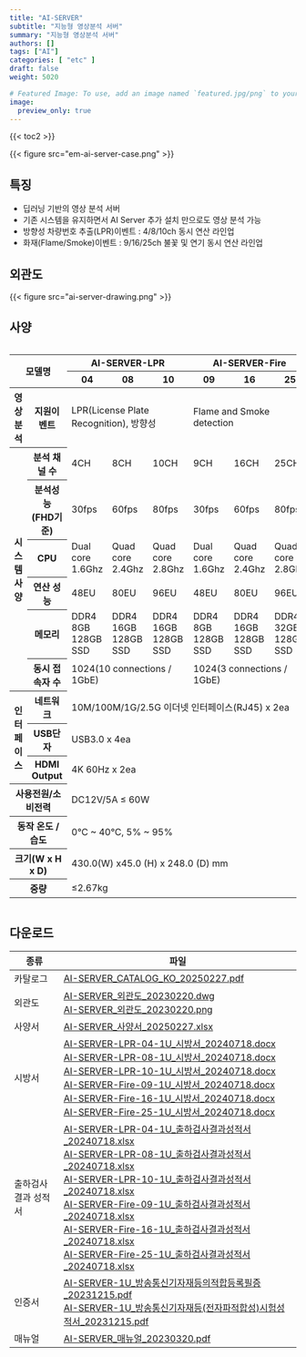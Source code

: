 ```yaml
---
title: "AI-SERVER"
subtitle: "지능형 영상분석 서버"
summary: "지능형 영상분석 서버"
authors: []
tags: ["AI"]
categories: [ "etc" ]
draft: false
weight: 5020

# Featured Image: To use, add an image named `featured.jpg/png` to your page's folder.
image:
  preview_only: true
---
```


{{< toc2 >}}

<div class="container">
<div class="row justify-content-center align-items-center">
<div class="col-sm-6">

{{< figure src="em-ai-server-case.png" >}}

</div>
</div>
</div>

<div class="container">
<div class="row justify-content-center">
<div class="col-12 col-sm-7 pl-0">


## 특징

- 딥러닝 기반의 영상 분석 서버
- 기존 시스템을 유지하면서 AI Server 추가 설치 만으로도 영상 분석 가능
- 방향성 차량번호 추출(LPR)이벤트 : 4/8/10ch 동시 연산 라인업
- 화재(Flame/Smoke)이벤트 : 9/16/25ch 불꽃 및 연기 동시 연산 라인업

</div>
<div class="col-12 col-sm-5 pl-0">

## 외관도

{{< figure src="ai-server-drawing.png" >}}

</div>
</div>
</div>

## 사양

<div style="overflow-x: auto">
<table class="spec">
<thead>
<tr>
<th rowspan="6" colspan="2">모델명</th>
<th colspan="3">AI-SERVER-LPR</th>
<th colspan="3">AI-SERVER-Fire</th>
</tr>
<tr>
<th>04</th>
<th>08</th>
<th>10</th>
<th>09</th>
<th>16</th>
<th>25</th>
</tr>
</thead>
<tbody>
<tr>
<th>영상 분석</th>
<th>지원이벤트</th>
<td colspan="3">LPR(License Plate Recognition), 방향성</td>
<td colspan="3">Flame and Smoke detection</td>
</tr>
<tr>
<th rowspan="6">시스템 사양</th>
<th>분석 채널 수</th>
<td>4CH</td>
<td>8CH</td>
<td>10CH</td>
<td>9CH</td>
<td>16CH</td>
<td>25CH</td>
</tr>
<tr>
<th>분석성능<br>(FHD기준)</th>
<td>30fps</td>
<td>60fps</td>
<td>80fps</td>
<td>30fps</td>
<td>60fps</td>
<td>80fps</td>
</tr>
<tr>
<th>CPU</th>
<td>Dual core 1.6Ghz</td>
<td>Quad core 2.4Ghz</td>
<td>Quad core 2.8Ghz</td>
<td>Dual core 1.6Ghz</td>
<td>Quad core 2.4Ghz</td>
<td>Quad core 2.8Ghz</td>
</tr>
<tr>
<th>연산 성능</th>
<td>48EU</td>
<td>80EU</td>
<td>96EU</td>
<td>48EU</td>
<td>80EU</td>
<td>96EU</td>
</tr>
<tr>
<th>메모리</th>
<td>DDR4 8GB <br> 128GB SSD</td>
<td>DDR4 16GB <br> 128GB SSD</td>
<td>DDR4 16GB <br> 128GB SSD</td>
<td>DDR4 8GB <br> 128GB SSD</td>
<td>DDR4 16GB <br> 128GB SSD</td>
<td>DDR4 32GB <br> 128GB SSD</td>
</tr>
<tr>
<th>동시 접속자 수</th>
<td colspan="3">1024(10 connections / 1GbE)</td>
<td colspan="3">1024(3 connections / 1GbE)</td>
</tr>
<tr>
<th rowspan="3">인터페이스</th>
<th>네트워크</th>
<td colspan="6">10M/100M/1G/2.5G 이더넷 인터페이스(RJ45) x 2ea</td>
</tr>
<tr>
<th>USB단자</th>
<td colspan="6">USB3.0 x 4ea</td>
</tr>
<tr>
<th>HDMI Output</th>
<td colspan="6">4K 60Hz x 2ea</td>
</tr>
<tr>
<th colspan="2">사용전원/소비전력</th>
<td colspan="6">DC12V/5A ≤ 60W</td>
</tr>
<tr>
<th colspan="2">동작 온도 / 습도</th>
<td colspan="6">0°C ~ 40°C, 5% ~ 95%</td>
</tr>
<tr>
<th colspan="2">크기(W x H x D)</th>
<td colspan="6">430.0(W) x45.0 (H) x 248.0 (D) mm</td>
</tr>
<tr>
<th colspan="2">중량</th>
<td colspan="6">≤2.67kg</td>
</tr>
</tbody>
</table>
</div>

## 다운로드

종류 | 파일
---- | ----
카탈로그 | [AI-SERVER_CATALOG_KO_20250227.pdf](https://www.emstone.com/data/sales/ko/AI-SERVER_CATALOG_KO_20250227.pdf)
외관도 | [AI-SERVER_외관도_20230220.dwg](https://www.emstone.com/data/sales/ko/AI-SERVER_외관도_20230220.dwg)<br>[AI-SERVER_외관도_20230220.png](https://www.emstone.com/data/sales/ko/AI-SERVER_외관도_20230220.png)
사양서 | [AI-SERVER_사양서_20250227.xlsx](https://www.emstone.com/data/sales/ko/AI-SERVER_사양서_20250227.xlsx)
시방서 | [AI-SERVER-LPR-04-1U_시방서_20240718.docx](https://www.emstone.com/data/sales/ko/AI-SERVER-LPR-04-1U_시방서_20240718.docx)<br>[AI-SERVER-LPR-08-1U_시방서_20240718.docx](https://www.emstone.com/data/sales/ko/AI-SERVER-LPR-08-1U_시방서_20240718.docx)<br>[AI-SERVER-LPR-10-1U_시방서_20240718.docx](https://www.emstone.com/data/sales/ko/AI-SERVER-LPR-10-1U_시방서_20240718.docx)<br>[AI-SERVER-Fire-09-1U_시방서_20240718.docx](https://www.emstone.com/data/sales/ko/AI-SERVER-Fire-09-1U_시방서_20240718.docx)<br>[AI-SERVER-Fire-16-1U_시방서_20240718.docx](https://www.emstone.com/data/sales/ko/AI-SERVER-Fire-16-1U_시방서_20240718.docx)<br>[AI-SERVER-Fire-25-1U_시방서_20240718.docx](https://www.emstone.com/data/sales/ko/AI-SERVER-Fire-25-1U_시방서_20240718.docx)
출하검사 결과 성적서 | [AI-SERVER-LPR-04-1U_출하검사결과성적서_20240718.xlsx](https://www.emstone.com/data/sales/ko/AI-SERVER-LPR-04-1U_출하검사결과성적서_20240718.xlsx)<br>[AI-SERVER-LPR-08-1U_출하검사결과성적서_20240718.xlsx](https://www.emstone.com/data/sales/ko/AI-SERVER-LPR-08-1U_출하검사결과성적서_20240718.xlsx)<br>[AI-SERVER-LPR-10-1U_출하검사결과성적서_20240718.xlsx](https://www.emstone.com/data/sales/ko/AI-SERVER-LPR-10-1U_출하검사결과성적서_20240718.xlsx)<br>[AI-SERVER-Fire-09-1U_출하검사결과성적서_20240718.xlsx](https://www.emstone.com/data/sales/ko/AI-SERVER-Fire-09-1U_출하검사결과성적서_20240718.xlsx)<br>[AI-SERVER-Fire-16-1U_출하검사결과성적서_20240718.xlsx](https://www.emstone.com/data/sales/ko/AI-SERVER-Fire-16-1U_출하검사결과성적서_20240718.xlsx)<br>[AI-SERVER-Fire-25-1U_출하검사결과성적서_20240718.xlsx](https://www.emstone.com/data/sales/ko/AI-SERVER-Fire-25-1U_출하검사결과성적서_20240718.xlsx)
인증서 | [AI-SERVER-1U_방송통신기자재등의적합등록필증_20231215.pdf](https://www.emstone.com/data/sales/ko/AI-SERVER-1U_방송통신기자재등의적합등록필증_20231215.pdf)<br>[AI-SERVER-1U_방송통신기자재등(전자파적합성)시험성적서_20231215.pdf](https://www.emstone.com/data/sales/ko/AI-SERVER-1U_방송통신기자재등(전자파적합성)시험성적서_20231215.pdf)<br>
매뉴얼 | [AI-SERVER_매뉴얼_20230320.pdf](https://www.emstone.com/data/sales/ko/AI-SERVER_매뉴얼_20230320.pdf)